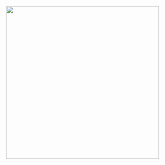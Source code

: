 <p align="center"><a href="https://laravel.com" target="_blank"><img src="https://morale.technomasrsystems.com/uploads/settings/r4pkkOuPSC8CTCOvtIjZRMHIU26eccp0sQvzCZ8V.png" width="400"></a></p>
